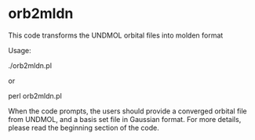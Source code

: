 # orb2mldn
This code transforms the UNDMOL orbital files into molden format 

Usage: 

./orb2mldn.pl 

or 

perl orb2mldn.pl

When the code prompts, the users should provide a converged orbital file from UNDMOL, and a basis set file in Gaussian format. For more details, please read the beginning section of the code.  
